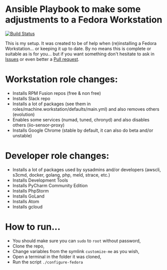 Ansible Playbook to make some adjustments to a Fedora Workstation
====================================================================
[![Build Status](https://travis-ci.org/eRadical/ansible-my-fedora-workstation.svg?branch=master)](https://travis-ci.org/eRadical/ansible-my-fedora-workstation)

This is my setup. It was created to be of help when (re)installing a Fedora Workstation... or keeping it up to date.
By no means this is complete or suitable as is for you... but if you want something don't hesitate to ask in [Issues](https://github.com/eRadical/ansible-my-fedora-workstation/issues) or even better a [Pull request](https://github.com/eRadical/ansible-my-fedora-workstation/pulls).

Workstation role changes:
=========================
- Installs RPM Fusion repos (free & non free)
- Installs Slack repo
- Installs a lot of packages (see them in roles/machine.workstation/defaults/main.yml) and also removes others (evolution)
- Enables some services (numad, tuned, chronyd) and also disables others (iio-sensor-proxy)
- Installs Google Chrome (stable by default, it can also do beta and/or unstable)

Developer role changes:
=======================
- Installs a lot of packages used by sysadmins and/or developers (awscli, s3cmd, docker, golang, php, meld, strace, etc.)
- Installs Development Tools
- Installs PyCharm Community Edition
- Installs PhpStorm
- Installs GoLand
- Installs Atom
- Installs gcloud

How to run...
=============

- You should make sure you can `sudo` to `root` without password,
- Clone the repo,
- Change variables from the symlink `customize-me` as you wish,
- Open a terminal in the folder it was cloned,
- Run the script `./configure-fedora`
